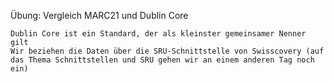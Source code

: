 Übung: Vergleich MARC21 und Dublin Core

    Dublin Core ist ein Standard, der als kleinster gemeinsamer Nenner gilt
    Wir beziehen die Daten über die SRU-Schnittstelle von Swisscovery (auf das Thema Schnittstellen und SRU gehen wir an einem anderen Tag noch ein)
